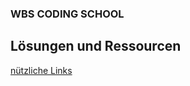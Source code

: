### WBS CODING SCHOOL
## Lösungen und Ressourcen 

[nützliche Links](https://gist.github.com/patrick-plue/59d696adb443bc1b0e6e8e3620b67d8a)
